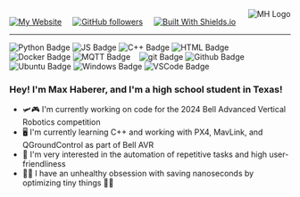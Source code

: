 <img alt="MH Logo" src="https://images.weserv.nl/?url=https://avatars.githubusercontent.com/u/119370602?v=4&mask=circle&width=400" align="right">

<!-- Univeral formatting: label color is always #353537 (similar to gray-ish parts of my logo)-->
<a href="https://Jurassic001.github.io"><img alt="My Website" src="https://img.shields.io/website?url=https%3A%2F%2FJurassic001.github.io&up_message=Currently%20Online&up_color=%2310D000&down_message=Currently%20Offline&down_color=%23EA0000&style=for-the-badge&label=My%20Website&labelColor=%23353537"></a>
&nbsp;&nbsp;&nbsp;
<a href="https://github.com/Jurassic001?tab=followers"><img alt="GitHub followers" src="https://img.shields.io/github/followers/Jurassic001?style=for-the-badge&logo=github&logoColor=%23ffffff&logoSize=auto&labelColor=%23353537&color=%2358688d"></a>
&nbsp;&nbsp;&nbsp;
<a href="https://shields.io"><img alt="Built With Shields.io" src="https://img.shields.io/badge/Shields.io-%231d253c?style=for-the-badge&logoColor=%23ffffff&logoSize=auto&label=Built%20With&labelColor=%23353537"></a>

***
<!-- Badge formatting: logos are white, background color is "unique" language color -->
<img alt="Python Badge" src="https://img.shields.io/badge/Python-%23366c9c?style=flat&logo=python&logoColor=%23ffffff&labelColor=%23353537">
<img alt="JS Badge" src="https://img.shields.io/badge/JavaScript-%23F7DF1E?style=flat&logo=javascript&logoColor=%23ffffff&labelColor=%23353537">
<img alt="C++ Badge" src="https://img.shields.io/badge/C%2B%2B-%2300599C?style=flat&logo=cplusplus&logoColor=%23ffffff&labelColor=%23353537">
<img alt="HTML Badge" src="https://img.shields.io/badge/HTML-%23E34F26?style=flat&logo=html5&logoColor=%23ffffff&labelColor=%23353537">
<img alt="Docker Badge" src="https://img.shields.io/badge/Docker-%232496ED?style=flat&logo=docker&logoColor=%23ffffff&labelColor=%23353537">
<img alt="MQTT Badge" src="https://img.shields.io/badge/MQTT-%23660066?style=flat&logo=mqtt&logoColor=%23ffffff&labelColor=%23353537">
&nbsp;&nbsp;
<img alt="git Badge" src="https://img.shields.io/badge/git-%23F05032?style=flat&logo=git&logoColor=%23ffffff&labelColor=%23353537">
<img alt="Github Badge" src="https://img.shields.io/badge/Github-%2334567C?style=flat&logo=github&logoColor=%23ffffff&labelColor=%23353537">
&nbsp;&nbsp;
<img alt="Ubuntu Badge" src="https://img.shields.io/badge/Ubuntu%20Linux-%23E95420?style=flat&label=OS&labelColor=%23353537">
<img alt="Windows Badge" src="https://img.shields.io/badge/Windows-%2300a1f1?style=flat&label=OS&labelColor=%23353537">
<img alt="VSCode Badge" src="https://img.shields.io/badge/VSCode-%230078d7?style=flat&label=Editor&labelColor=%23353537">

### **Hey! I'm Max Haberer, and I'm a high school student in Texas!**
<!-- This section needs an overhaul: links to Bell AVR repo and website, higher focus on robotics, engineering, contact me (email) -->
- 🛩🎮 I'm currently working on code for the 2024 Bell Advanced Vertical Robotics competition
- 🖥 I'm currently learning C++ and working with PX4, MavLink, and QGroundControl as part of Bell AVR
- 💬 I'm very interested in the automation of repetitive tasks and high user-friendliness
- 👨‍💻 I have an unhealthy obsession with saving nanoseconds by optimizing tiny things 🤷‍♂️